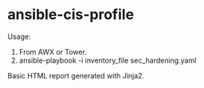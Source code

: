 # ansible-cis-profile
Usage:
1. From AWX or Tower.
2. ansible-playbook -i  inventory_file sec_hardening.yaml

Basic HTML report generated with Jinja2.
  
